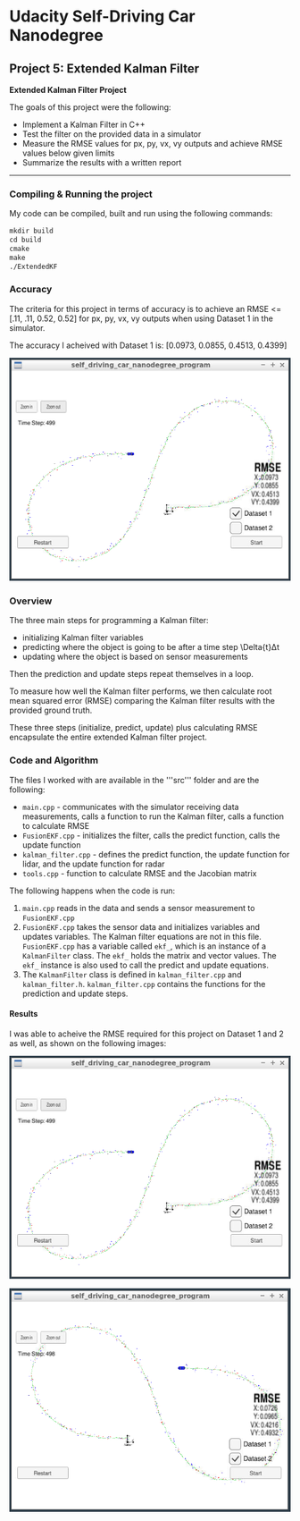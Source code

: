 # **Udacity Self-Driving Car Nanodegree** 

## Project 5: Extended Kalman Filter

**Extended Kalman Filter Project**

The goals of this project were the following:
* Implement a Kalman Filter in C++
* Test the filter on the provided data in a simulator
* Measure the RMSE values for px, py, vx, vy outputs and achieve RMSE values below given limits
* Summarize the results with a written report

---

[//]: # (Image References)

[image1]: https://github.com/gyadam/kalman-filter/blob/master/images/dataset1.PNG "Result on Dataset 1"
[image2]: https://github.com/gyadam/kalman-filter/blob/master/images/dataset2.PNG "Result on Dataset 2"

### Compiling & Running the project

My code can be compiled, built and run using the following commands:

```
mkdir build
cd build
cmake
make
./ExtendedKF
```

### Accuracy

The criteria for this project in terms of accuracy is to achieve an RMSE <=  [.11, .11, 0.52, 0.52] for px, py, vx, vy outputs when using Dataset 1 in the simulator.

The accuracy I acheived with Dataset 1 is: [0.0973, 0.0855, 0.4513, 0.4399]

![alt text][image1]

### Overview

The three main steps for programming a Kalman filter:

* initializing Kalman filter variables
* predicting where the object is going to be after a time step \Delta{t}Δt
* updating where the object is based on sensor measurements

Then the prediction and update steps repeat themselves in a loop.

To measure how well the Kalman filter performs, we then calculate root mean squared error (RMSE) comparing the Kalman filter results with the provided ground truth.

These three steps (initialize, predict, update) plus calculating RMSE encapsulate the entire extended Kalman filter project.

### Code and Algorithm

The files I worked with are available in the '''src''' folder and are the following:

* ```main.cpp``` - communicates with the simulator receiving data measurements, calls a function to run the Kalman filter, calls a function to calculate RMSE
* ```FusionEKF.cpp``` - initializes the filter, calls the predict function, calls the update function
* ```kalman_filter.cpp``` - defines the predict function, the update function for lidar, and the update function for radar
* ```tools.cpp``` - function to calculate RMSE and the Jacobian matrix

The following happens when the code is run:

1. ```main.cpp``` reads in the data and sends a sensor measurement to ```FusionEKF.cpp```
2. ```FusionEKF.cpp``` takes the sensor data and initializes variables and updates variables. The Kalman filter equations are not in this file. ```FusionEKF.cpp``` has a variable called ```ekf_```, which is an instance of a ```KalmanFilter``` class. The ```ekf_``` holds the matrix and vector values. The ```ekf_``` instance is also used to call the predict and update equations.
3. The ```KalmanFilter``` class is defined in ```kalman_filter.cpp``` and ```kalman_filter.h```. ```kalman_filter.cpp``` contains the functions for the prediction and update steps.

#### Results

I was able to acheive the RMSE required for this project on Dataset 1 and 2 as well, as shown on the following images:

![alt text][image1]

![alt text][image2]
